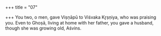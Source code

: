 +++
title = "07"

+++
You two, o men, gave Viṣṇāpū to Viśvaka Kr̥ṣṇiya, who was
praising you.
Even to Ghoṣā, living at home with her father, you gave a husband,  though she was growing old, Aśvins.